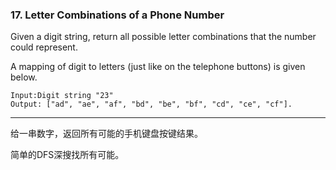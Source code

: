 ### 17. Letter Combinations of a Phone Number

Given a digit string, return all possible letter combinations that the number could represent.

A mapping of digit to letters (just like on the telephone buttons) is given below.

	Input:Digit string "23"
	Output: ["ad", "ae", "af", "bd", "be", "bf", "cd", "ce", "cf"].

* * * 
给一串数字，返回所有可能的手机键盘按键结果。   

简单的DFS深搜找所有可能。   


